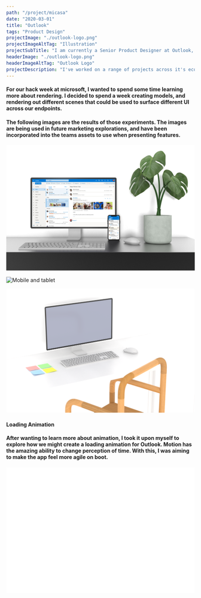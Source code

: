 ```yaml
---
path: "/project/micasa"
date: "2020-03-01"
title: "Outlook"
tags: "Product Design"
projectImage: "./outlook-logo.png"
projectImageAltTag: "Illustration"
projectSubTitle: "I am currently a Senior Product Designer at Outlook, Microsofts email client, focused on communications and triage."
headerImage: "./outlook-logo.png"
headerImageAltTag: "Outlook Logo"
projectDescription: "I've worked on a range of projects across it's ecosystem, from tasks integration to command bar customization and the message list. It's taught me how to work effectively inside a large organization, one that involves a lot of moving parts. This page contains snapshots of some of the projects I've been a part of."
---
```


<div class="project-sub-head">
    <h4 class="project-sub-title">
        For our hack week at microsoft, I wanted to spend some time learning more about rendering. I decided to spend a week creating models, and rendering out different scenes that could be used to surface different UI across our endpoints.  
    </h4>
    <h4 class="project-description">
        The following images are the results of those experiments. The images are being used in future marketing explorations, and have been incorporated into the teams assets to use when presenting features. 
    </h4>
</div>

![Web and phone](./renders/web-and-phone.jpg)

![Mobile and tablet](./renders/mobile-and-tablet.jpg)

![Mobile and tablet](./renders/desktop-1.png)

<div class="project-sub-head">
    <h4 class="project-sub-title">
        Loading Animation
    </h4>
    <h4 class="project-description">
        After wanting to learn more about animation, I took it upon myself to explore how we might create a loading animation for Outlook. Motion has the amazing ability to change perception of time. With this, I was aiming to make the app feel more agile on boot. 
    </h4>
</div>

![Loading animation](./outlook-loading.gif)

